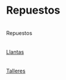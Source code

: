 # Repuestos
</br>
Repuestos</br>
</br>
<br><a href="https://github.com/RoyalPatosMedellin/Repuestos/blob/main/Llantas.MD">Llantas</a></br>
</br>
<br><a href="https://github.com/RoyalPatosMedellin/Repuestos/blob/main/Talleres.MD">Talleres</a></br>
</br>
